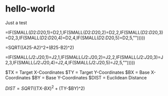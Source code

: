 # hello-world
Just a test

=IF(SMALL($D$2:$D$20,1)=D2,1,IF(SMALL($D$2:$D$20,2)=D2,2,IF(SMALL($D$2:$D$20,3)=D2,3,IF(SMALL($D$2:$D$20,4)=D2,4,IF(SMALL($D$2:$D$20,5)=D2,5,"")))))

=SQRT(($A$25-A2)^2+($B$25-B2)^2)

=IF(SMALL($J$2:$J$20,1)=J2,1,IF(SMALL($J$2:$J$20,2)=J2,2,IF(SMALL($J$2:$J$20,3)=J2,3,IF(SMALL($J$2:$J$20,4)=J2,4,IF(SMALL($J$2:$J$20,5)=J2,5,"")))))


$TX = Target X-Coordinates
$TY = Target Y-Coordinates
$BX = Base X-Coordinates
$BY = Base Y-Coordinates
$DIST = Euclidean Distance

$DIST = SQRT(($TX-$BX)^2+($TY-$BY)^2)
